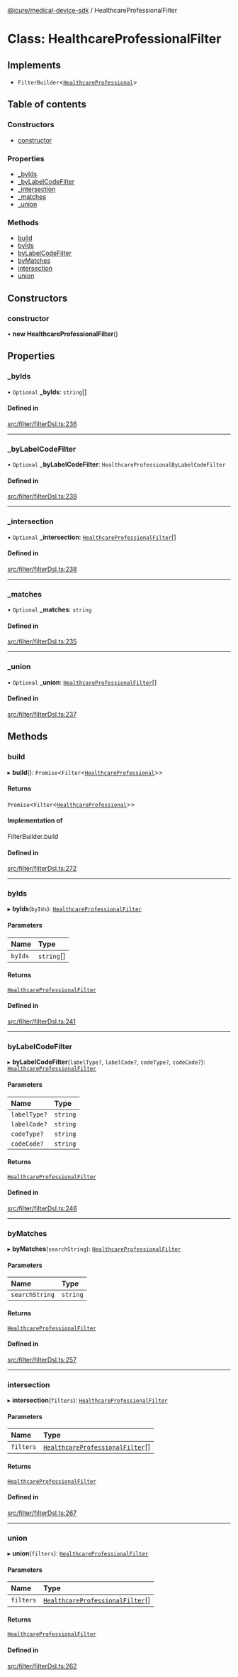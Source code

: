 [@icure/medical-device-sdk](../modules) / HealthcareProfessionalFilter

# Class: HealthcareProfessionalFilter

## Implements

- `FilterBuilder`<[`HealthcareProfessional`](HealthcareProfessional)\>

## Table of contents

### Constructors

- [constructor](HealthcareProfessionalFilter#constructor)

### Properties

- [\_byIds](HealthcareProfessionalFilter#_byids)
- [\_byLabelCodeFilter](HealthcareProfessionalFilter#_bylabelcodefilter)
- [\_intersection](HealthcareProfessionalFilter#_intersection)
- [\_matches](HealthcareProfessionalFilter#_matches)
- [\_union](HealthcareProfessionalFilter#_union)

### Methods

- [build](HealthcareProfessionalFilter#build)
- [byIds](HealthcareProfessionalFilter#byids)
- [byLabelCodeFilter](HealthcareProfessionalFilter#bylabelcodefilter)
- [byMatches](HealthcareProfessionalFilter#bymatches)
- [intersection](HealthcareProfessionalFilter#intersection)
- [union](HealthcareProfessionalFilter#union)

## Constructors

### constructor

• **new HealthcareProfessionalFilter**()

## Properties

### \_byIds

• `Optional` **\_byIds**: `string`[]

#### Defined in

[src/filter/filterDsl.ts:236](https://github.com/icure/icure-medical-device-js-sdk/blob/a61f48e/src/filter/filterDsl.ts#L236)

___

### \_byLabelCodeFilter

• `Optional` **\_byLabelCodeFilter**: `HealthcareProfessionalByLabelCodeFilter`

#### Defined in

[src/filter/filterDsl.ts:239](https://github.com/icure/icure-medical-device-js-sdk/blob/a61f48e/src/filter/filterDsl.ts#L239)

___

### \_intersection

• `Optional` **\_intersection**: [`HealthcareProfessionalFilter`](HealthcareProfessionalFilter)[]

#### Defined in

[src/filter/filterDsl.ts:238](https://github.com/icure/icure-medical-device-js-sdk/blob/a61f48e/src/filter/filterDsl.ts#L238)

___

### \_matches

• `Optional` **\_matches**: `string`

#### Defined in

[src/filter/filterDsl.ts:235](https://github.com/icure/icure-medical-device-js-sdk/blob/a61f48e/src/filter/filterDsl.ts#L235)

___

### \_union

• `Optional` **\_union**: [`HealthcareProfessionalFilter`](HealthcareProfessionalFilter)[]

#### Defined in

[src/filter/filterDsl.ts:237](https://github.com/icure/icure-medical-device-js-sdk/blob/a61f48e/src/filter/filterDsl.ts#L237)

## Methods

### build

▸ **build**(): `Promise`<`Filter`<[`HealthcareProfessional`](HealthcareProfessional)\>\>

#### Returns

`Promise`<`Filter`<[`HealthcareProfessional`](HealthcareProfessional)\>\>

#### Implementation of

FilterBuilder.build

#### Defined in

[src/filter/filterDsl.ts:272](https://github.com/icure/icure-medical-device-js-sdk/blob/a61f48e/src/filter/filterDsl.ts#L272)

___

### byIds

▸ **byIds**(`byIds`): [`HealthcareProfessionalFilter`](HealthcareProfessionalFilter)

#### Parameters

| Name | Type |
| :------ | :------ |
| `byIds` | `string`[] |

#### Returns

[`HealthcareProfessionalFilter`](HealthcareProfessionalFilter)

#### Defined in

[src/filter/filterDsl.ts:241](https://github.com/icure/icure-medical-device-js-sdk/blob/a61f48e/src/filter/filterDsl.ts#L241)

___

### byLabelCodeFilter

▸ **byLabelCodeFilter**(`labelType?`, `labelCode?`, `codeType?`, `codeCode?`): [`HealthcareProfessionalFilter`](HealthcareProfessionalFilter)

#### Parameters

| Name | Type |
| :------ | :------ |
| `labelType?` | `string` |
| `labelCode?` | `string` |
| `codeType?` | `string` |
| `codeCode?` | `string` |

#### Returns

[`HealthcareProfessionalFilter`](HealthcareProfessionalFilter)

#### Defined in

[src/filter/filterDsl.ts:246](https://github.com/icure/icure-medical-device-js-sdk/blob/a61f48e/src/filter/filterDsl.ts#L246)

___

### byMatches

▸ **byMatches**(`searchString`): [`HealthcareProfessionalFilter`](HealthcareProfessionalFilter)

#### Parameters

| Name | Type |
| :------ | :------ |
| `searchString` | `string` |

#### Returns

[`HealthcareProfessionalFilter`](HealthcareProfessionalFilter)

#### Defined in

[src/filter/filterDsl.ts:257](https://github.com/icure/icure-medical-device-js-sdk/blob/a61f48e/src/filter/filterDsl.ts#L257)

___

### intersection

▸ **intersection**(`filters`): [`HealthcareProfessionalFilter`](HealthcareProfessionalFilter)

#### Parameters

| Name | Type |
| :------ | :------ |
| `filters` | [`HealthcareProfessionalFilter`](HealthcareProfessionalFilter)[] |

#### Returns

[`HealthcareProfessionalFilter`](HealthcareProfessionalFilter)

#### Defined in

[src/filter/filterDsl.ts:267](https://github.com/icure/icure-medical-device-js-sdk/blob/a61f48e/src/filter/filterDsl.ts#L267)

___

### union

▸ **union**(`filters`): [`HealthcareProfessionalFilter`](HealthcareProfessionalFilter)

#### Parameters

| Name | Type |
| :------ | :------ |
| `filters` | [`HealthcareProfessionalFilter`](HealthcareProfessionalFilter)[] |

#### Returns

[`HealthcareProfessionalFilter`](HealthcareProfessionalFilter)

#### Defined in

[src/filter/filterDsl.ts:262](https://github.com/icure/icure-medical-device-js-sdk/blob/a61f48e/src/filter/filterDsl.ts#L262)

